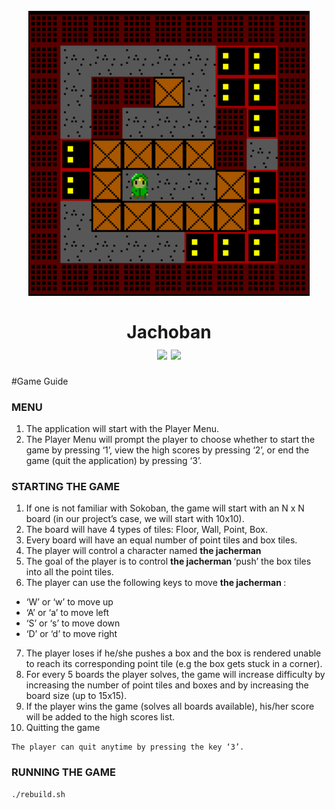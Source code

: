 <h1 align="center">
  <br />
  <img src="./assets/logo.png" alt="icon" width="450px" />
  <br/>
  <br/>
  Jachoban
  <br/>
  <img src="https://img.shields.io/badge/status-development-yellow.svg" />
  <img src="https://img.shields.io/badge/gcc-v5.4.0-green.svg" />
  <br/>
</h1>

#Game Guide

### MENU
1. The application will start with the Player Menu. 
2. The Player Menu will prompt the player to choose whether to start the game by pressing ‘1’, view the high scores by pressing ‘2’, or end the game (quit the application) by pressing ‘3’.

### STARTING THE GAME
1. If one is not familiar with Sokoban, the game will start with an N x N board (in our project’s case, we will start with 10x10). 
2. The board will have 4 types of tiles: Floor, Wall, Point, Box.
3. Every board will have an equal number of point tiles and box tiles.
4. The player will control a character named <b> the jacherman </b>
5. The goal of the player is to control <b> the jacherman </b> ‘push’ the box tiles into all the point tiles.
6. The player can use the following keys to move <b> the jacherman </b>:
- ‘W’ or ‘w’ to move up
- ‘A’ or ‘a’ to move left
- ‘S’ or ‘s’ to move down
- ‘D’ or ‘d’ to move right    
7. The player loses if he/she pushes a box and the box is rendered unable to reach its corresponding point tile (e.g the box gets stuck in a corner).
8. For every 5 boards the player solves, the game will increase difficulty by increasing the number of point tiles and boxes and by increasing the board size (up to 15x15).
9. If the player wins the game (solves all boards available), his/her score will be added to the high scores list. 
10. Quitting the game
```
The player can quit anytime by pressing the key ‘3’.
```

### RUNNING THE GAME
```
./rebuild.sh
```